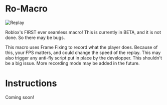 # Ro-Macro
![Replay](https://github.com/kreekman/Ro-Macro/assets/118077319/93c996d8-1e05-453e-9909-e8a80709c1ff)

Roblox's FIRST ever seamless macro!
This is currently in BETA, and it is not done. So there may be bugs.

This macro uses Frame Fixing to record what the player does.
Because of this, your FPS matters, and could change the speed of the replay.
This may also trigger any anti-fly script put in place by the developper. This shouldn't be a big issue.
More recording mode may be added in the future.

# Instructions
Coming soon!
